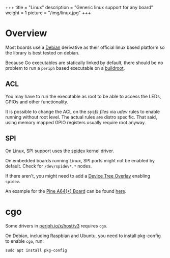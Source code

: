 +++
title = "Linux"
description = "Generic linux support for any board"
weight = 1
picture = "/img/linux.jpg"
+++

# Overview

Most boards use a [Debian](https://debian.org/) derivative as their official
linux based platform so the library is best tested on debian.

Because Go executables are statically linked by default, there should be no
problem to run a `periph` based executable on a
[buildroot](https://buildroot.org/).


## ACL

You may have to run the executable as root to be able to access the LEDs, GPIOs
and other functionality.

It is possible to change the ACL on the _sysfs files_ via _udev_ rules to enable
running without root level. The actual rules are distro specific. That said,
using memory mapped GPIO registers usually require root anyway.

## SPI

On Linux, SPI support uses the [spidev](https://www.kernel.org/doc/html/latest/spi/spidev.html) kernel driver.

On embedded boards running Linux, SPI ports might not be enabled by default.
Check for `/dev/spidev*.*` nodes.

If there aren't, you might need to add a [Device Tree Overlay](https://www.kernel.org/doc/html/latest/devicetree/overlay-notes.html)
enabling `spidev`.

An example for the [Pine A64(+) Board](https://www.pine64.org/devices/single-board-computers/pine-a64/)
can be found [here](https://forum.pine64.org/showthread.php?tid=3145&pid=35406#pid35406).


# cgo

Some drivers in [periph.io/x/host/v3](https://periph.io/x/host/v3) requires
`cgo`.


On Debian, including Raspbian and Ubuntu, you need to install pkg-config to
enable `cgo`, run:

    sudo apt install pkg-config
